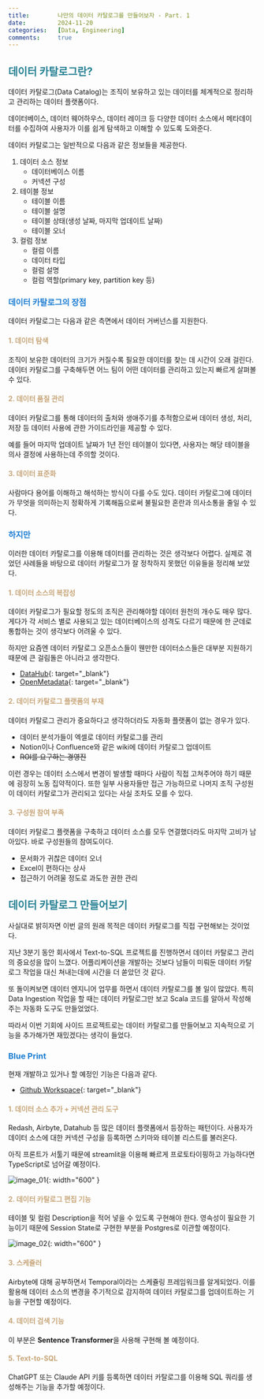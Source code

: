 ```yaml
---
title:        나만의 데이터 카탈로그를 만들어보자 - Part. 1
date:         2024-11-20
categories:   [Data, Engineering]
comments:     true
---
```


<style>
H2 { color: #298294 }
H3 { color: #1e7ed2 }
H4 { color: #C7A579 }
</style>

## 데이터 카탈로그란?

데이터 카탈로그(Data Catalog)는 조직이 보유하고 있는 데이터를 체계적으로 정리하고 관리하는 데이터 플랫폼이다.

데이터베이스, 데이터 웨어하우스, 데이터 레이크 등 다양한 데이터 소스에서 메타데이터를 수집하여 사용자가 이를 쉽게 탐색하고 이해할 수 있도록 도와준다.

데이터 카탈로그는 일반적으로 다음과 같은 정보들을 제공한다.

1. 데이터 소스 정보
    - 데이터베이스 이름
    - 커넥션 구성
2. 테이블 정보
    - 테이블 이름
    - 테이블 설명
    - 테이블 상태(생성 날짜, 마지막 업데이트 날짜)
    - 테이블 오너
3. 컬럼 정보
    - 컬럼 이름
    - 데이터 타입
    - 컬럼 설명
    - 컬럼 역할(primary key, partition key 등)

### 데이터 카탈로그의 장점

데이터 카탈로그는 다음과 같은 측면에서 데이터 거버넌스를 지원한다.

#### 1. 데이터 탐색

조직이 보유한 데이터의 크기가 커질수록 필요한 데이터를 찾는 데 시간이 오래 걸린다. 데이터 카탈로그를 구축해두면 어느 팀이 어떤 데이터를 관리하고 있는지 빠르게 살펴볼 수 있다.

#### 2. 데이터 품질 관리

데이터 카탈로그를 통해 데이터의 출처와 생애주기를 추적함으로써 데이터 생성, 처리, 저장 등 데이터 사용에 관한 가이드라인을 제공할 수 있다.

예를 들어 마지막 업데이트 날짜가 1년 전인 테이블이 있다면, 사용자는 해당 테이블을 의사 결정에 사용하는데 주의할 것이다.

#### 3. 데이터 표준화

사람마다 용어를 이해하고 해석하는 방식이 다를 수도 있다. 데이터 카탈로그에 데이터가 무엇을 의미하는지 정확하게 기록해둠으로써 불필요한 혼란과 의사소통을 줄일 수 있다.

### 하지만

이러한 데이터 카탈로그를 이용해 데이터를 관리하는 것은 생각보다 어렵다. 실제로 겪었던 사례들을 바탕으로 데이터 카탈로그가 잘 정착하지 못했던 이유들을 정리해 보았다.

#### 1. 데이터 소스의 복잡성

데이터 카탈로그가 필요할 정도의 조직은 관리해야할 데이터 원천의 개수도 매우 많다. 게다가 각 서비스 별로 사용되고 있는 데이터베이스의 성격도 다르기 때문에 한 군데로 통합하는 것이 생각보다 어려울 수 있다.

하지만 요즘엔 데이터 카탈로그 오픈소스들이 웬만한 데이터소스들은 대부분 지원하기 때문에 큰 걸림돌은 아니라고 생각한다.
- [DataHub](https://datahubproject.io/){: target="_blank"}
- [OpenMetadata](https://open-metadata.org/){: target="_blank"}

#### 2. 데이터 카탈로그 플랫폼의 부재

데이터 카탈로그 관리가 중요하다고 생각하더라도 자동화 플랫폼이 없는 경우가 있다.
- 데이터 분석가들이 엑셀로 데이터 카탈로그를 관리
- Notion이나 Confluence와 같은 wiki에 데이터 카탈로그 업데이트
- ~~ROI를 요구하는 경영진~~

이런 경우는 데이터 소스에서 변경이 발생할 때마다 사람이 직접 고쳐주어야 하기 때문에 굉장히 노동 집약적이다. 또한 일부 사용자들만 접근 가능하므로 나머지 조직 구성원이 데이터 카탈로그가 관리되고 있다는 사실 조차도 모를 수 있다.

#### 3. 구성원 참여 부족

데이터 카탈로그 플랫폼을 구축하고 데이터 소스를 모두 연결했더라도 마지막 고비가 남아있다. 바로 구성원들의 참여도이다.
- 문서화가 귀찮은 데이터 오너
- Excel이 편하다는 상사
- 접근하기 어려울 정도로 과도한 권한 관리

## 데이터 카탈로그 만들어보기

사실대로 밝히자면 이번 글의 원래 목적은 데이터 카탈로그를 직접 구현해보는 것이었다.

지난 3분기 동안 회사에서 Text-to-SQL 프로젝트를 진행하면서 데이터 카탈로그 관리의 중요성을 많이 느꼈다. 어플리케이션을 개발하는 것보다 남들이 미뤄둔 데이터 카탈로그 작업을 대신 쳐내는데에 시간을 더 쏟았던 것 같다.

또 돌이켜보면 데이터 엔지니어 업무를 하면서 데이터 카탈로그를 볼 일이 많았다. 특히 Data Ingestion 작업을 할 때는 데이터 카탈로그만 보고 Scala 코드를 알아서 작성해주는 자동화 도구도 만들었었다.

따라서 이번 기회에 사이드 프로젝트로는 데이터 카탈로그를 만들어보고 지속적으로 기능을 추가해가면 재밌겠다는 생각이 들었다.

### Blue Print

현재 개발하고 있거나 할 예정인 기능은 다음과 같다.

- [Github Workspace](https://github.com/ivoryRabbit/mini-data-catalog/tree/master/example){: target="_blank"}

#### 1. 데이터 소스 추가 + 커넥션 관리 도구

Redash, Airbyte, Datahub 등 많은 데이터 플랫폼에서 등장하는 패턴이다. 사용자가 데이터 소스에 대한 커넥션 구성을 등록하면 스키마와 테이블 리스트를 불러온다.

아직 프론트가 서툴기 때문에 streamlit을 이용해 빠르게 프로토타이핑하고 가능하다면 TypeScript로 넘어갈 예정이다.

![image_01](/assets/img/posts/2024-11-20/image_01.png){: width="600" }

#### 2. 데이터 카탈로그 편집 기능

테이블 및 컬럼 Description을 적어 넣을 수 있도록 구현해야 한다. 영속성이 필요한 기능이기 때문에 Session State로 구현한 부분을 Postgres로 이관할 예정이다.

![image_02](/assets/img/posts/2024-11-20/image_02.png){: width="600" }

#### 3. 스케쥴러

Airbyte에 대해 공부하면서 Temporal이라는 스케쥴링 프레임워크를 알게되었다. 이를 활용해 데이터 소스의 변경을 주기적으로 감지하여 데이터 카탈로그를 업데이트하는 기능을 구현할 예정이다.

#### 4. 데이터 검색 기능

이 부분은 **Sentence Transformer**을 사용해 구현해 볼 예정이다.

#### 5. Text-to-SQL

ChatGPT 또는 Claude API 키를 등록하면 데이터 카탈로그를 이용해 SQL 쿼리를 생성해주는 기능을 추가할 예정이다.
